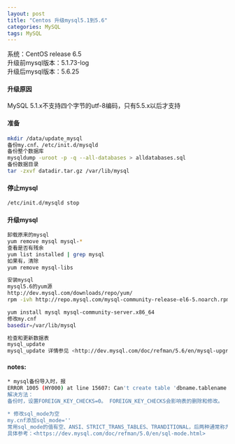 ```yaml
---
layout: post
title: "Centos 升级mysql5.1到5.6"
categories: MySQL
tags: MySQL
---
```


系统：CentOS release 6.5 <br>
升级前mysql版本：5.1.73-log <br> 
升级后mysql版本：5.6.25 <br>

#### 升级原因
MySQL 5.1.x不支持四个字节的utf-8编码，只有5.5.x以后才支持

#### 准备
```bash
mkdir /data/update_mysql
备份my.cnf、/etc/init.d/mysqld
备份整个数据库
mysqldump -uroot -p -q --all-databases > alldatabases.sql
备份数据目录
tar -zxvf datadir.tar.gz /var/lib/mysql
```

<!--more-->
#### 停止mysql
```bash
/etc/init.d/mysqld stop
```

#### 升级mysql
```bash
卸载原来的mysql
yum remove mysql mysql-*  
查看是否有残余
yum list installed | grep mysql 
如果有，清除
yum remove mysql-libs

安装mysql
mysql5.6的yum源
http://dev.mysql.com/downloads/repo/yum/
rpm -ivh http://repo.mysql.com/mysql-community-release-el6-5.noarch.rpm

yum install mysql mysql-community-server.x86_64
修改my.cnf
basedir=/var/lib/mysql

检查和更新数据表
mysql_update
mysql_update 详情参见 <http://dev.mysql.com/doc/refman/5.6/en/mysql-upgrade.html>
```

#### notes:
```bash
* mysql备份导入时，报
ERROR 1005 (HY000) at line 15607: Can't create table 'dbname.tablename' (errno: 150)
解决方法：
备份时，设置FOREIGN_KEY_CHECKS=0。 FOREIGN_KEY_CHECKS会影响表的删除和修改。

* 修改sql_mode为空
my.cnf添加sql_mode=''
常用sql_mode的值有空、ANSI、STRICT_TRANS_TABLES、TRANDITIONAL，后两种通常称为严格模式。严格模式在存储引擎不支持事务，可能造成数据不一致。比如两条语句，第一条ok，第二条可能执行不成功。
具体参考：<https://dev.mysql.com/doc/refman/5.0/en/sql-mode.html>
```
